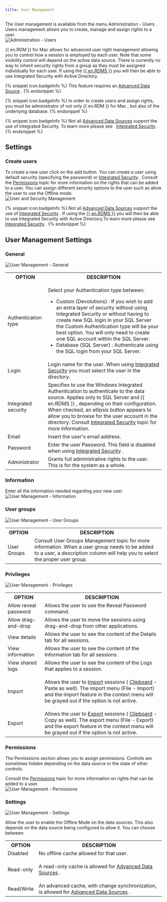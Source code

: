 ```yaml
---
title: User Management
---
```

The User management is available from the menu Administration - Users . Users management allows you to create, manage and assign rights to a user.  
![Administration - Users](/img/en/rdm/mac/clip10381.png) 

{{ en.RDM }} for Mac allows for advanced user right management allowing you to control how a session is employed by each user. Note that some visibility control will depend on the active data source. There is currently no way to inherit security rights from a group as they must be assigned individually for each user. If using the [{{ en.RDMS }}](/server/overview/what-is-server/) you will then be able to use Integrated Security with Active Directory.  

{% snippet icon.badgeInfo %} 
This feature requires an [Advanced Data Source](/rdm/mac/data-sources/data-sources-types/advanced-data-sources/) . 
{% endsnippet %}
 
{% snippet icon.badgeInfo %} 
In order to create users and assign rights, you must be administrator of not only {{ en.RDM }} for Mac , but also of the underlying database. 
{% endsnippet %}
 
{% snippet icon.badgeInfo %} 
Not all [Advanced Data Sources](/rdm/mac/data-sources/data-sources-types/advanced-data-sources/) support the use of Integrated Security. To learn more please see &#160; [Integrated Security](/rdm/mac/commands/administration/user-management/integrated-security/) . 
{% endsnippet %}
 
## Settings 

### Create users 

To create a new user click on the add button. You can create a user using default security (specifying the password) or [Integrated Security](/rdm/mac/commands/administration/user-management/integrated-security/) . Consult the [Permissions](/rdm/mac/commands/administration/user-management/permissions/) topic for more information on the rights that can be added to a user. You can assign different security options to the user such as allow the user to use the Offline mode.  
![User and Security Management](/img/en/rdm/mac/clip10133.png) 

{% snippet icon.badgeInfo %} 
Not all [Advanced Data Sources](/rdm/mac/data-sources/data-sources-types/advanced-data-sources/) support the use of [Integrated Security](/rdm/mac/commands/administration/user-management/integrated-security/) . If using the [{{ en.RDMS }}](/server/overview/what-is-server/) you will then be able to use Integrated Security with Active Directory.To learn more please see &#160; [Integrated Security](/rdm/mac/commands/administration/user-management/integrated-security/) . 
{% endsnippet %}
 
## User Management Settings 

### General 

![User Management - General](/img/en/rdm/mac/clip10382.png) 

<table>
	<tr>
		<th>
OPTION 
		</th>
		<th>
DESCRIPTION 
		</th>
	</tr>
	<tr>
		<td>
Authentication type 
		</td>
		<td>

Select your Authentication type between:  

* Custom (Devolutions) : If you wish to add an extra layer of security without using Integrated Security or without having to create new SQL login in your SQL Server the Custom Authentication type will be your best option. You will only need to create one SQL account within the SQL Server. 
* Database (SQL Server) : Authenticate using the SQL login from your SQL Server. 
		</td>
	</tr>
	<tr>
		<td>
Login 
		</td>
		<td>
Login name for the user. When using [Integrated Security](/rdm/mac/commands/administration/user-management/integrated-security/) you must select the user in the directory. 
		</td>
	</tr>
	<tr>
		<td>
Integrated security 
		</td>
		<td>
Specifies to use the Windows Integrated Authentication to authenticate to the data source. Applies only to SQL Server and {{ en.RDMS }} , depending on their configuration. When checked, an ellipsis button appears to allow you to browse for the user account in the directory. Consult [Integrated Security](/rdm/mac/commands/administration/user-management/integrated-security/) topic for more information. 
		</td>
	</tr>
	<tr>
		<td>
Email 
		</td>
		<td>
Insert the user&apos;s email address. 
		</td>
	</tr>
	<tr>
		<td>
Password 
		</td>
		<td>
Enter the user Password. This field is disabled when using [Integrated Security](/rdm/mac/commands/administration/user-management/integrated-security/) . 
		</td>
	</tr>
	<tr>
		<td>
Administrator 
		</td>
		<td>
Grants full administrative rights to the user. This is for the system as a whole. 
		</td>
	</tr>
</table>

### Information 

Enter all the information needed regarding your new user.  
![User Management - Information](/img/en/rdm/mac/clip10383.png) 

### User groups 

![User Management - User Groups](/img/en/rdm/mac/clip10384.png) 

<table>
	<tr>
		<th>
OPTION 
		</th>
		<th>
DESCRIPTION 
		</th>
	</tr>
	<tr>
		<td>
User Groups 
		</td>
		<td>
Consult User Groups Management topic for more information. When a user group needs to be added to a user, a description column will help you to select the proper user group. 
		</td>
	</tr>
</table>

### Privileges 

![User Management - Privileges](/img/en/rdm/mac/clip10385.png) 

<table>
	<tr>
		<th>
OPTION 
		</th>
		<th>
DESCRIPTION 
		</th>
	</tr>
	<tr>
		<td>
Allow reveal password 
		</td>
		<td>
Allows the user to use the Reveal Password command. 
		</td>
	</tr>
	<tr>
		<td>
Allow drag-and-drop 
		</td>
		<td>
Allows the user to move the sessions using drag-and-drop from other applications. 
		</td>
	</tr>
	<tr>
		<td>
View details 
		</td>
		<td>
Allows the user to see the content of the Details tab for all sessions. 
		</td>
	</tr>
	<tr>
		<td>
View information 
		</td>
		<td>
Allows the user to see the content of the Information tab for all sessions. 
		</td>
	</tr>
	<tr>
		<td>
View shared logs 
		</td>
		<td>
Allows the user to see the content of the Logs that applies to a session. 
		</td>
	</tr>
	<tr>
		<td>
Import 
		</td>
		<td>

Allows the user to [Import](/rdm/mac/commands/file/import/overview/) sessions ( [Clipboard](/rdm/mac/commands/home/clipboard/) - Paste as well). 
The import menu (File - Import) and the import feature in the context menu will be grayed out if the option is not active. 
		</td>
	</tr>
	<tr>
		<td>
Export 
		</td>
		<td>
Allows the user to [Export](/rdm/mac/commands/file/export/overview/) sessions ( [Clipboard](/rdm/mac/commands/home/clipboard/) - Copy as well). 
The export menu (File - Export) and the export feature in the context menu will be grayed out if the option is not active. 
		</td>
	</tr>
</table>

### Permissions 

The Permissions section allows you to assign permissions. Controls are sometimes hidden depending on the data source or the state of other controls.  

Consult the [Permissions](/rdm/mac/commands/administration/user-management/permissions/) topic for more information on rights that can be added to a user.  
![User Management - Permissions](/img/en/rdm/mac/clip10386.png) 

### Settings 

![User Management - Settings](/img/en/rdm/mac/clip10388.png) 

Allow the user to enable the Offline Mode on the data sources. This also depends on the data source being configured to allow it. You can choose between: 

<table>
	<tr>
		<th>
OPTION 
		</th>
		<th>
DESCRIPTION 
		</th>
	</tr>
	<tr>
		<td>
Disabled 
		</td>
		<td>
No offline cache allowed for that user. 
		</td>
	</tr>
	<tr>
		<td>
Read-only 
		</td>
		<td>

A read-only cache is allowed for [Advanced Data Sources](/rdm/mac/data-sources/data-sources-types/advanced-data-sources/) . 
		</td>
	</tr>
	<tr>
		<td>
Read/Write 
		</td>
		<td>
An advanced cache, with change synchronization, is allowed for [Advanced Data Sources](/rdm/mac/data-sources/data-sources-types/advanced-data-sources/) . 
		</td>
	</tr>
</table>



